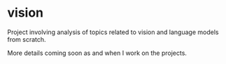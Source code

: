 # vision

Project involving analysis of topics related to vision and language models from
scratch.

More details coming soon as and when I work on the projects.
